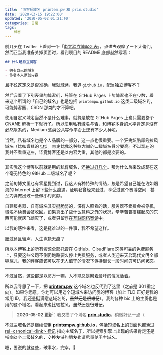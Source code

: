 ```yaml
---
title: '博客短域名 printem.pw 和 prin.studio'
date: '2020-03-15 19:22:00'
updated: '2020-05-02 01:21:00'
categories: 日常
tags:
  - 博客
---
```


前几天在 Twitter 上看到一个「[中文独立博客列表](https://github.com/timqian/chinese-independent-blogs)」，点进去观摩了一下大佬们，然而正当我准备关掉页面时，看到项目的 README 底部赫然写着：

```markdown
## 什么是独立博客

- 拥有自己的域名
- 作者本人原创内容
```

且不说这定义是否准确，我就琢磨，我这 `github.io`，配当独立博客不？

<!--more-->

然后我看了下列表里的博客们，托管在 GitHub Pages 上的博客也不在少数，看来这个所谓的「自己的域名」也是包括 `printempw.github.io` 这类二级域名的，可能博客园、CSDN 那类的才不算吧。

使用自定义域名当然不是什么难事，就算是放在 GitHub Pages 上也只需要整个 CNAME 解析一下就行了。所以使用私有域名与否，和博客本身的水平肯定是没有必然联系的，Medium 这类公共写作平台上还有不少大神呢。

当然，私有域名也是个人品牌的一部分，这一点也很重要。一个狂拽炫酷屌的拉风域名（比如曾经的 [t.tt](http://t.tt)），肯定比我这种烂大街的二级域名得分要高。不过现在的我并不看重这些，毕竟博客还是以内容为重，其他的都是次要的。

-----

其实我这个博客以前就是用的私有域名，还[换过好几个](https://prinsss.github.io/about/#%E5%85%B3%E4%BA%8E%E5%8D%9A%E5%AE%A2)。那为什么后来改成现在这个毫无特色的 GitHub 二级域名了呢？

之前的博文里也有零星提到过，我这人有种特殊的情结，总是希望自己能在浩如烟海的 Internet 上留下些什么痕迹，证明我曾经来到过、享受过这个赛博空间，甚至为其做出过一些微小的贡献。

自建服务器、自有域名其实挺脆弱的，没有人照看的话，服务器不续费会被停机，域名不续费会被收回。如果真出了些什么意料之外的状况，辛辛苦苦搭建起来的东西可能就灰飞烟灭了，或者只留存在[互联网档案馆](https://archive.org/)中。

以我的感性来看，这是挺难过的一件事，我不希望这样。

雁过尚且留声，人生岂能无痕？

所以本博客上的所有资源全部托管在 GitHub、CloudFlare 这类可靠的免费服务上，只要这些公司不倒闭跑路要么停止免费服务，或者人类迎来天启现代文明全部嗝屁儿，我的博客应该可以在无人值守的情况下保持很长一段时间的可访问状态。

-----

不过当然，这些都是以防万一嘛，人不能总是盼着最坏的情况活着。

所以我寻思了一下，把 **[printem.pw](https://printem.pw)** 这个域名也反代到了这里（之前是 301 重定向）。如果你愿意，你也可以用这个短域名来访问我的博客（加上 TLD 正好是我的常用 ID，我还是挺满意这域名的，~~虽然还是很难记~~）。我的各种 bio 上的主页也是用的这个域名，看起来也比较拉风，~~虽然还是很难记~~。

> **2020-05-02 更新**：我又摸了个域名 **[prin.studio](https://prin.studio/)**，稍微好记一点（

不过主域名还是继续使用 **[printempw.github.io](https://prinsss.github.io)**，包括短域名上的页面也都通过 [rel=canonical &lt;link&gt; 标记](https://support.google.com/webmasters/answer/139066) 指向主域名了，所以搜索引擎上出现的结果肯定还是指向这个二级域名的，交换友链的朋友也请尽量使用主域名。

嗯，要说的就这些，破事水，完毕。🤞
